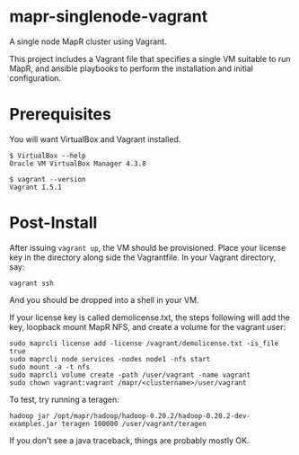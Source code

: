 mapr-singlenode-vagrant
=======================

A single node MapR cluster using Vagrant.

This project includes a Vagrant file that specifies a single VM suitable to run MapR, 
and ansible playbooks to perform the installation and initial configuration.

Prerequisites
==============

You will want VirtualBox and Vagrant installed.

```
$ VirtualBox --help
Oracle VM VirtualBox Manager 4.3.8
```

```
$ vagrant --version
Vagrant 1.5.1
```

Post-Install
============

After issuing `vagrant up`, the VM should be provisioned. Place your license key in the directory along side the Vagrantfile. In your Vagrant directory, say:

`vagrant ssh`

And you should be dropped into a shell in your VM.

If your license key is called demolicense.txt, the steps following will add the key, loopback mount MapR NFS, and create a volume for the vagrant user:

```
sudo maprcli license add -license /vagrant/demolicense.txt -is_file true
sudo maprcli node services -nodes node1 -nfs start
sudo mount -a -t nfs
sudo maprcli volume create -path /user/vagrant -name vagrant 
sudo chown vagrant:vagrant /mapr/<clustername>/user/vagrant
```

To test, try running a teragen:

```
hadoop jar /opt/mapr/hadoop/hadoop-0.20.2/hadoop-0.20.2-dev-examples.jar teragen 100000 /user/vagrant/teragen
```

If you don't see a java traceback, things are probably mostly OK.


